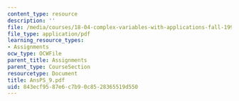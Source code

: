 ```yaml
---
content_type: resource
description: ''
file: /media/courses/18-04-complex-variables-with-applications-fall-1999/843ecf9587e6c7b90c8528365519d550_AnsPS_9.pdf
file_type: application/pdf
learning_resource_types:
- Assignments
ocw_type: OCWFile
parent_title: Assignments
parent_type: CourseSection
resourcetype: Document
title: AnsPS_9.pdf
uid: 843ecf95-87e6-c7b9-0c85-28365519d550
---
```

